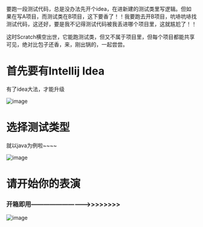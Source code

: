 要跑一段测试代码，总是没办法先开个idea，在进新建的测试类里写逻辑。但如果在写A项目，而测试类在B项目，这下要香了！！我要跑去开B项目，吭哧吭哧找测试代码，这还好，要是我不记得测试代码被我丢进哪个项目里，这就尴尬了！！

这时Scratch横空出世，它能跑测试类，但又不属于项目里，但每个项目都能共享可见，绝对比包子还香，来，刚出锅的，一起尝尝。

# 首先要有Intellij Idea

有了idea大法，才能升级

![image](https://github.com/missing9/OpenResearch/blob/master/Instant-Test-Design/%E6%96%B0%E5%BB%BA%E6%96%87%E4%BB%B61.jpg)

# 选择测试类型

就以java为例啦~~~~

![image](https://github.com/missing9/OpenResearch/blob/master/Instant-Test-Design/%E6%96%B0%E5%BB%BA%E6%96%87%E4%BB%B62.jpg)

# 请开始你的表演

### 开箱即用——————————>>>>>>>>

![image](https://github.com/missing9/OpenResearch/blob/master/Instant-Test-Design/%E5%BC%80%E5%A7%8B%E5%B0%9D%E9%B2%9C.jpg)



